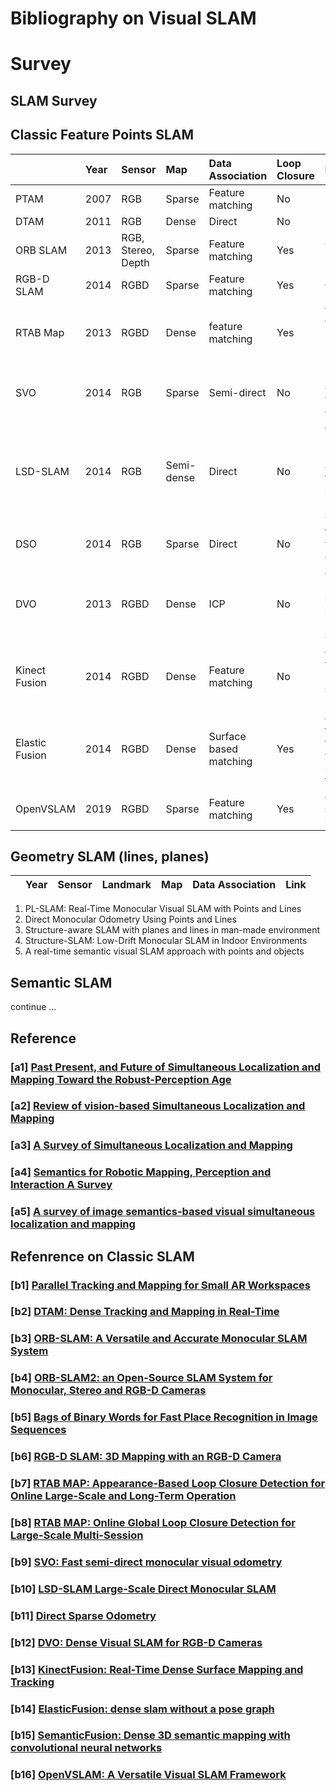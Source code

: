 # Bibliography on Visual SLAM

# Survey

## SLAM Survey

## Classic Feature Points SLAM
|   | Year | Sensor | Map | Data Association | Loop Closure | Keywrods | Link| 
|:---|:---|:---|:---|:---|:---|:---|:---|
|PTAM | 2007 | RGB | Sparse | Feature matching | No | | [[b1]](#b1-parallel-tracking-and-mapping-for-small-ar-workspaces)|
DTAM | 2011 | RGB | Dense | Direct | No |  | [[b2]](#b2-dtam-dense-tracking-and-mapping-in-real-time)|
ORB SLAM | 2013 | RGB, Stereo, Depth | Sparse | Feature matching | Yes | ORB features, Bag of words | [[b3]](#b3-orb-slam-a-versatile-and-accurate-monocular-slam-system) [[b4]](#b4-orb-slam2-an-open-source-slam-system-for-monocular-stereo-and-rgb-d-cameras)[[b5]](#b5-bags-of-binary-words-for-fast-place-recognition-in-image-sequences)|
RGB-D SLAM | 2014 | RGBD | Sparse | Feature matching | Yes | Octomap | [[b6]](#b6-rgb-d-slam-3d-mapping-with-an-rgb-d-camera)|
RTAB Map | 2013 | RGBD | Dense | feature matching | Yes | online loop closure memory management model | [[b7]](#b7-rtab-map-appearance-based-loop-closure-detection-for-online-large-scale-and-long-term-operation) [[b8]](#b8-rtab-map-online-global-loop-closure-detection-for-large-scale-multi-session)|
SVO | 2014 | RGB | Sparse | Semi-direct | No | monocular, semi-direct, visual odometry | [[b9]](#b9-svo-fast-semi-direct-monocular-visual-odometry) |
LSD-SLAM | 2014 | RGB | Semi-dense | Direct | No | direct (feature-less) monocular SLAM , direct tracking method probabilistic solution | [[b10]](#b10-lsd-slam-large-scale-direct-monocular-slamy) |
DSO | 2014 | RGB | Sparse | Direct | No | feature-less, windowed optimization  | [[b11]](#b11-direct-sparse-odometry) |
DVO | 2013 | RGBD | Dense | ICP | No | entropy-based similarity measure for keyframe selection | [[b12]](#b12-dvo-dense-visual-slam-for-rgb-d-cameras)
Kinect Fusion | 2014 | RGBD | Dense | Feature matching | No | dense volumetric reconstruction, surface measurement | [[b13]](#b13-kinectfusion-real-time-dense-surface-mapping-and-tracking) |
Elastic Fusion | 2014 | RGBD | Dense | Surface based matching | Yes | dense frame-to-model tracking and windowed surfel-based fusion | [[b14]](#b14-elasticfusion-dense-slam-without-a-pose-graph)
OpenVSLAM | 2019 | RGBD | Sparse | Feature matching | Yes | design visual slam as libraries | [[b16]](#b16-openvslam-a-versatile-visual-slam-framework)


## Geometry SLAM (lines, planes)
|   | Year | Sensor | Landmark | Map | Data Association | Link
|:---|:---|:---|:---|:---|:---|:---|

1. PL-SLAM: Real-Time Monocular Visual SLAM with Points and Lines
2. Direct Monocular Odometry Using Points and Lines
3. Structure-aware SLAM with planes and lines in man-made environment
4. Structure-SLAM: Low-Drift Monocular SLAM in Indoor Environments
5. A real-time semantic visual SLAM approach with points and objects

## Semantic SLAM 
continue ...



## Reference

### [a1] [Past Present, and Future of Simultaneous Localization and Mapping Toward the Robust-Perception Age ](https://ieeexplore.ieee.org/abstract/document/7747236)

### [a2] [Review of vision-based Simultaneous Localization and Mapping ](https://ieeexplore.ieee.org/abstract/document/8729285)

### [a3] [A Survey of Simultaneous Localization and Mapping ](https://whubaichuan.github.io/data/v3.pdf)

### [a4] [Semantics for Robotic Mapping, Perception and Interaction A Survey](https://www.nowpublishers.com/article/Details/ROB-059)

### [a5] [A survey of image semantics-based visual simultaneous localization and mapping](https://journals.sagepub.com/doi/full/10.1177/1729881420919185)


## Refenrence on Classic SLAM
### [b1] [Parallel Tracking and Mapping for Small AR Workspaces](https://ieeexplore.ieee.org/abstract/document/4538852)

### [b2] [DTAM: Dense Tracking and Mapping in Real-Time](https://ieeexplore.ieee.org/abstract/document/6126513)

### [b3] [ORB-SLAM: A Versatile and Accurate Monocular SLAM System](https://ieeexplore.ieee.org/abstract/document/7219438)

### [b4] [ORB-SLAM2: an Open-Source SLAM System for Monocular, Stereo and RGB-D Cameras ](https://ieeexplore.ieee.org/abstract/document/7946260)

### [b5] [Bags of Binary Words for Fast Place Recognition in Image Sequences](https://ieeexplore.ieee.org/abstract/document/6202705/)

### [b6] [RGB-D SLAM: 3D Mapping with an RGB-D Camera](https://ieeexplore.ieee.org/abstract/document/6594910)

### [b7] [RTAB MAP: Appearance-Based Loop Closure Detection for Online Large-Scale and Long-Term Operation](https://ieeexplore.ieee.org/abstract/document/6594910)

### [b8] [RTAB MAP: Online Global Loop Closure Detection for Large-Scale Multi-Session](https://ieeexplore.ieee.org/abstract/document/6942926)

### [b9] [SVO: Fast semi-direct monocular visual odometry](https://ieeexplore.ieee.org/abstract/document/6906584)

### [b10] [LSD-SLAM Large-Scale Direct Monocular SLAM](https://link.springer.com/chapter/10.1007/978-3-319-10605-2_54)

### [b11] [Direct Sparse Odometry](https://ieeexplore.ieee.org/abstract/document/7898369/)

### [b12] [DVO: Dense Visual SLAM for RGB-D Cameras](https://ieeexplore.ieee.org/abstract/document/6696650)

### [b13] [KinectFusion: Real-Time Dense Surface Mapping and Tracking](https://ieeexplore.ieee.org/abstract/document/6162880/)

### [b14] [ElasticFusion: dense slam without a pose graph](https://spiral.imperial.ac.uk/bitstream/10044/1/23438/2/whelan2015rss.pdf)

### [b15] [SemanticFusion: Dense 3D semantic mapping with convolutional neural networks](https://ieeexplore.ieee.org/abstract/document/7989538)

### [b16] [OpenVSLAM: A Versatile Visual SLAM Framework](https://dl.acm.org/doi/abs/10.1145/3343031.3350539)


